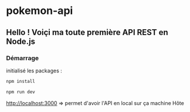 # pokemon-api

## Hello ! Voiçi ma toute première API REST en Node.js

### Démarrage

initialisé les packages :

```js
npm install
```

```js
npm run dev
```

[http://localhost:3000](http://localhost:3000) => permet d'avoir l'API en local sur ça machine Hôte
